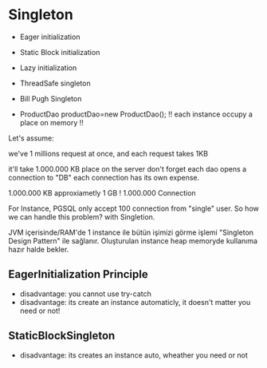 # Singleton

- Eager initialization
- Static Block initialization
- Lazy initialization
- ThreadSafe singleton
- Bill Pugh Singleton



- ProductDao productDao=new ProductDao(); 
!! each instance occupy a place on memory !!

Let's assume:

we've 1 millions request at once, and each request takes 1KB

it'll take 1.000.000 KB place on the server
don't forget each dao opens a connection to "DB" each connection has its own expense.

1.000.000 KB approxiametly 1 GB !
1.000.000 Connection

For Instance, PGSQL only accept 100 connection from "single" user. So
how we can handle this problem? with Singletion.

JVM içerisinde/RAM'de 1 instance ile bütün işimizi görme işlemi "Singleton Design Pattern" ile sağlanır.
Oluşturulan instance heap memoryde kullanıma hazır halde bekler.

## EagerInitialization Principle
- disadvantage: you cannot use try-catch 
- disadvantage: its create an instance automaticly, it doesn't matter you need or not!

## StaticBlockSingleton

- disadvantage: its creates an instance auto, wheather you need or not 